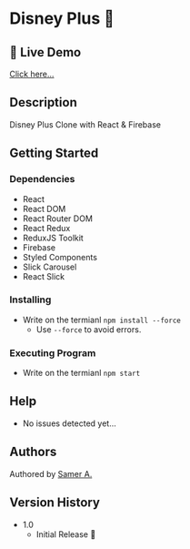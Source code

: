 # Disney Plus 🚀

## 🔴 Live Demo

[Click here...](https://samer-disney.firebaseapp.com)

## Description

Disney Plus Clone with React & Firebase

## Getting Started

### Dependencies

- React
- React DOM
- React Router DOM
- React Redux
- ReduxJS Toolkit
- Firebase
- Styled Components
- Slick Carousel
- React Slick

### Installing

- Write on the termianl `npm install --force`
  - Use `--force` to avoid errors.

### Executing Program

- Write on the termianl `npm start`

## Help

- No issues detected yet...

## Authors

Authored by [Samer A.](https://cleversamer.web.app/)

## Version History

- 1.0
  - Initial Release 🚀
